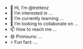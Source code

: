 - 👋 Hi, I’m @trettenz
- 👀 I’m interested in ...
- 🌱 I’m currently learning ...
- 💞️ I’m looking to collaborate on ...
- 📫 How to reach me ...
- 😄 Pronouns: ...
- ⚡ Fun fact: ...

<!---
trettenz/trettenz is a ✨ special ✨ repository because its `README.md` (this file) appears on your GitHub profile.
You can click the Preview link to take a look at your changes.
--->
